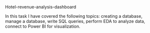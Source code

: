 Hotel-revenue-analysis-dashboard

In this task I have covered the following topics:
creating a database,
manage a database,
write SQL queries,
perform EDA to analyze data,
connect to Power BI for visualization.
